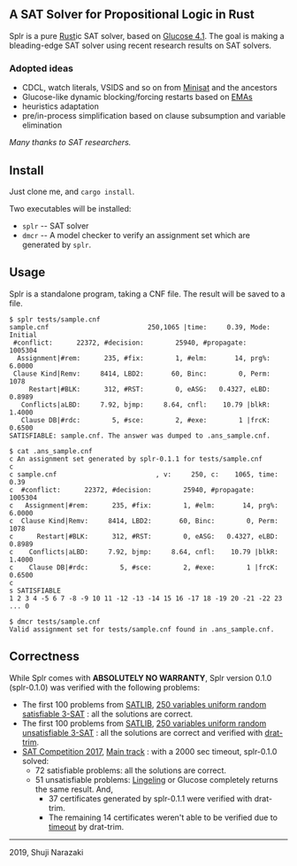 A SAT Solver for Propositional Logic in Rust
----

Splr is a pure [Rust](https://www.rust-lang.org)ic SAT solver, based on [Glucose 4.1](https://www.labri.fr/perso/lsimon/glucose/). The goal is making a bleading-edge SAT solver using recent research results on SAT solvers.

### Adopted ideas

- CDCL, watch literals, VSIDS and so on from [Minisat](http://minisat.se) and the ancestors
- Glucose-like dynamic blocking/forcing restarts based on [EMAs](https://arxiv.org/abs/1506.08905)
- heuristics adaptation
- pre/in-process simplification based on clause subsumption and variable elimination

*Many thanks to SAT researchers.*

## Install

Just clone me, and `cargo install`.

Two executables will be installed:

- `splr` -- SAT solver
- `dmcr` -- A model checker to verify an assignment set which are generated by `splr`.

## Usage

Splr is a standalone program, taking a CNF file. The result will be saved to a file.

```
$ splr tests/sample.cnf
sample.cnf                         250,1065 |time:     0.39, Mode:  Initial
 #conflict:      22372, #decision:        25940, #propagate:        1005304
  Assignment|#rem:      235, #fix:        1, #elm:       14, prg%:   6.0000
 Clause Kind|Remv:     8414, LBD2:       60, Binc:        0, Perm:     1078
     Restart|#BLK:      312, #RST:        0, eASG:   0.4327, eLBD:   0.8989
   Conflicts|aLBD:     7.92, bjmp:     8.64, cnfl:    10.79 |blkR:   1.4000
   Clause DB|#rdc:        5, #sce:        2, #exe:        1 |frcK:   0.6500
SATISFIABLE: sample.cnf. The answer was dumped to .ans_sample.cnf.

$ cat .ans_sample.cnf
c An assignment set generated by splr-0.1.1 for tests/sample.cnf
c
c sample.cnf                         , v:     250, c:    1065, time:     0.39
c  #conflict:      22372, #decision:        25940, #propagate:        1005304
c   Assignment|#rem:      235, #fix:        1, #elm:       14, prg%:   6.0000
c  Clause Kind|Remv:     8414, LBD2:       60, Binc:        0, Perm:     1078
c      Restart|#BLK:      312, #RST:        0, eASG:   0.4327, eLBD:   0.8989
c    Conflicts|aLBD:     7.92, bjmp:     8.64, cnfl:    10.79 |blkR:   1.4000
c    Clause DB|#rdc:        5, #sce:        2, #exe:        1 |frcK:   0.6500
c
s SATISFIABLE
1 2 3 4 -5 6 7 -8 -9 10 11 -12 -13 -14 15 16 -17 18 -19 20 -21 -22 23 ... 0

$ dmcr tests/sample.cnf
Valid assignment set for tests/sample.cnf found in .ans_sample.cnf.
```

## Correctness

While Splr comes with **ABSOLUTELY NO WARRANTY**, Splr version 0.1.0 (splr-0.1.0) was verified with the following problems:

* The first 100 problems from
  [SATLIB](https://www.cs.ubc.ca/~hoos/SATLIB/benchm.html),
  [250 variables uniform random satisfiable 3-SAT](https://www.cs.ubc.ca/~hoos/SATLIB/Benchmarks/SAT/RND3SAT/uf250-1065.tar.gz)
  : all the solutions are correct.
* The first 100 problems from
  [SATLIB](https://www.cs.ubc.ca/~hoos/SATLIB/benchm.html),
  [250 variables uniform random unsatisfiable 3-SAT](https://www.cs.ubc.ca/~hoos/SATLIB/Benchmarks/SAT/RND3SAT/uuf250-1065.tar.gz)
  : all the solutions are correct and verified with [drat-trim](http://www.cs.utexas.edu/~marijn/drat-trim/).
* [SAT Competition 2017](https://baldur.iti.kit.edu/sat-competition-2017/index.php?cat=tracks),
  [Main track](https://baldur.iti.kit.edu/sat-competition-2017/benchmarks/Main.zip)
  : with a 2000 sec timeout, splr-0.1.0 solved:
  * 72 satisfiable problems: all the solutions are correct.
  * 51 unsatisfiable problems: [Lingeling](http://fmv.jku.at/lingeling/) or Glucose completely returns the same result. And,
     * 37 certificates generated by splr-0.1.1 were verified with drat-trim.
     * The remaining 14 certificates weren't able to be verified due to [timeout](https://gitlab.com/satisfiability01/splr/issues/74#note_142021555) by drat-trim.

----
2019, Shuji Narazaki
